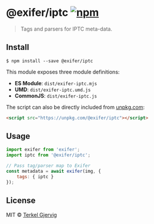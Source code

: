 # @exifer/iptc [![npm](https://img.shields.io/npm/v/@exifer/iptc.svg)](https://npmjs.org/package/@exifer/iptc)

> Tags and parsers for IPTC meta-data.


## Install

```
$ npm install --save @exifer/iptc
```

This module exposes three module definitions:

* **ES Module**: `dist/exifer-iptc.mjs`
* **UMD**: `dist/exifer-iptc.umd.js`
* **CommonJS**: `dist/exifer-iptc.js`

The script can also be directly included from [unpkg.com](https://unpkg.com):
```html
<script src="https://unpkg.com/@exifer/iptc"></script>
```

## Usage

```js
import exifer from 'exifer';
import iptc from '@exifer/iptc';

// Pass tag/parser map to Exifer
const metadata = await exifer(img, {
    tags: { iptc }
});
```


## License

MIT © [Terkel Gjervig](https://terkel.com)